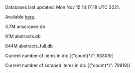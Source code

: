 Databases last updated: Mon Nov 15 14:17:18 UTC 2021. 

Available [here](https://github.com/cbeauhilton/ash-db/releases).

3.7M	unscraped.db

91M	abstracts.db

644M	abstracts_full.db

Current number of items in db:
[{"count(*)": 93309}]

Current number of scraped items in db:
[{"count(*)": 79919}]
